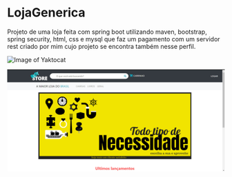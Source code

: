 # LojaGenerica
Projeto de uma loja feita com spring boot utilizando maven, bootstrap, spring security, html, css e mysql que faz um pagamento com um servidor rest criado por mim cujo projeto se encontra também nesse perfil.

![Image of Yaktocat](https://octodex.github.com/images/yaktocat.png)

![Tela Inicial](TelaInicial.jpg)
